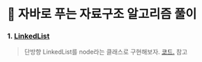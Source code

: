 # :pushpin: 자바로 푸는 자료구조 알고리즘 풀이
### 1. [LinkedList]() 
>단방향 LinkedList를 node라는 클래스로 구현해보자.
>[코드.](src/setup/Main.java) 참고

</br>
